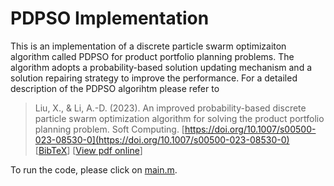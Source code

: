 # PDPSO Implementation

This is an implementation of a discrete particle swarm optimizaiton algorithm 
called PDPSO for product portfolio planning problems. The algorithm adopts a 
probability-based solution updating mechanism and a solution repairing strategy
to improve the performance. For a detailed description of the PDPSO algorihtm
please refer to 


> Liu, X., & Li, A.-D. (2023). An improved probability-based discrete particle 
 swarm optimization algorithm for solving the product portfolio planning 
 problem. Soft Computing. [https://doi.org/10.1007/s00500-023-08530-0](https://doi.org/10.1007/s00500-023-08530-0) 
 [[BibTeX](https://andali89.github.io/homepage/bibfiles/Liu2023PDPSO.bib)] [[View pdf online](https://rdcu.be/ddHsU)] 

To run the code, please click on [main.m](matlab_code/pdpso/main.m). 